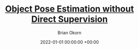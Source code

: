 ---
layout: post
title:  '<a href="https://www.ri.cmu.edu/app/uploads/2022/09/Brian_Okorn_PhD_Thesis__Object_Pose_Estimation_without_Direct_Supervision.pdf">Object Pose Estimation without Direct Supervision</a>'
date:   2022-01-01 00:00:00 +00:00
image: /images/RI_CMU_Logo_Medium_1200x213.png
categories: research
author: "Brian Okorn"
venue: "PhD Thesis"
pdf: https://www.ri.cmu.edu/app/uploads/2022/09/Brian_Okorn_PhD_Thesis__Object_Pose_Estimation_without_Direct_Supervision.pdf
authors: "<strong>Brian Okorn</strong>"
---